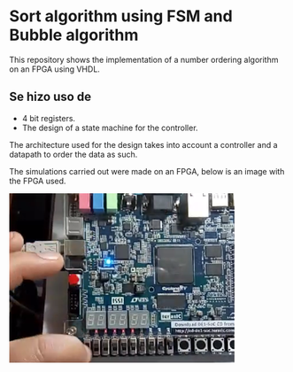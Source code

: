# Sort algorithm using FSM and Bubble algorithm
 
This repository shows the implementation of a number ordering algorithm on an FPGA using VHDL.

## Se hizo uso de

- 4 bit registers.
- The design of a state machine for the controller.

The architecture used for the design takes into account a controller and a datapath to order the data as such.

The simulations carried out were made on an FPGA, below is an image with the FPGA used.

![Simulación](/image/simulation.png "Simulado en una FPGA")
